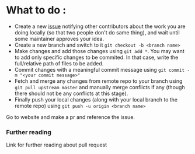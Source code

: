 # What to do :
 
 * Create a new [issue](https://github.com/harshraj22/hands_on_git/issues) notifying other contributors about the work you are doing locally (so that two people don't do same thing), and wait until some maintainer approves your idea.
 * Create a new branch and switch to it ```git checkout -b <branch name> ```
 * Make changes and add those changes using ```git add *```. You may want to add only specific changes to be commited. In that case, write the full/relative path of files to be added.
 * Commit changes with a meaningful commit message using ```git commit -m "<your commit message>"```
 * Fetch and merge any changes from remote repo to your branch using ``` git pull upstream master ``` and manually merge conflicts if any (though there should not be any conflicts at this stage).
 * Finally push your local changes (along with your local branch to the remote repo) using ```git push -u origin <branch name> ```

Go to website and make a pr and reference the issue.

### Further reading 
Link for further reading about pull request